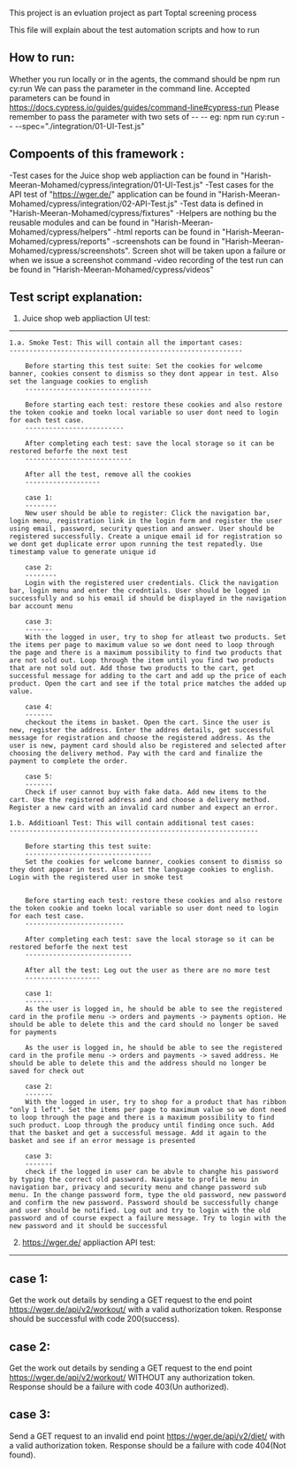 
This project is an evluation project as part Toptal screening process

This file will explain about the test automation scripts and how to run 

How to run:
------------
Whether you run locally or in the agents, the command should be npm run cy:run
We can pass the parameter in the command line. Accepted parameters can be found in https://docs.cypress.io/guides/guides/command-line#cypress-run
Please remember to pass the parameter with two sets of -- --
eg: npm run cy:run -- --spec="./integration/01-UI-Test.js"

Compoents of this framework :
-----------------------------
-Test cases for the Juice shop web appliaction can be found in "Harish-Meeran-Mohamed/cypress/integration/01-UI-Test.js"
-Test cases for the API test of "https://wger.de/" application can be found in "Harish-Meeran-Mohamed/cypress/integration/02-API-Test.js"
-Test data is defined in "Harish-Meeran-Mohamed/cypress/fixtures"
-Helpers are nothing bu the reusable modules and can be found in "Harish-Meeran-Mohamed/cypress/helpers"
-html reports can be found in "Harish-Meeran-Mohamed/cypress/reports"
-screenshots can be found in "Harish-Meeran-Mohamed/cypress/screenshots". Screen shot will be taken upon a failure or when we issue a screenshot command
-video recording of the test run can be found in "Harish-Meeran-Mohamed/cypress/videos"

Test script explanation:
------------------------
1. Juice shop web appliaction UI test:
---------------------------------------
    1.a. Smoke Test: This will contain all the important cases:
    -----------------------------------------------------------

        Before starting this test suite: Set the cookies for welcome banner, cookies consent to dismiss so they dont appear in test. Also set the language cookies to english
        -------------------------------- 

        Before starting each test: restore these cookies and also restore the token cookie and toekn local variable so user dont need to login for each test case.
        -------------------------

        After completing each test: save the local storage so it can be restored beforfe the next test
        ---------------------------

        After all the test, remove all the cookies 
        -------------------

        case 1: 
        --------
        New user should be able to register: Click the navigation bar, login menu, registration link in the login form and register the user using email, password, security question and answer. User should be registered successfully. Create a unique email id for registration so we dont get duplicate error upon running the test repatedly. Use timestamp value to generate unique id

        case 2:
        --------
        Login with the registered user credentials. Click the navigation bar, login menu and enter the credntials. User should be logged in successfully and so his email id should be displayed in the navigation bar account menu

        case 3:
        -------
        With the logged in user, try to shop for atleast two products. Set the items per page to maximum value so we dont need to loop through the page and there is a maximum possibility to find two products that are not sold out. Loop through the item until you find two products that are not sold out. Add those two products to the cart, get successful message for adding to the cart and add up the price of each product. Open the cart and see if the total price matches the added up value.

        case 4:
        -------
        checkout the items in basket. Open the cart. Since the user is new, register the address. Enter the addres details, get successful message for registration and choose the registered address. As the user is new, payment card should also be registered and selected after choosing the delivery method. Pay with the card and finalize the payment to complete the order.

        case 5:
        -------
        Check if user cannot buy with fake data. Add new items to the cart. Use the registered address and and choose a delivery method. Register a new card with an invalid card number and expect an error. 

    1.b. Additioanl Test: This will contain additional test cases:
    ---------------------------------------------------------------

        Before starting this test suite: 
        -------------------------------- 
        Set the cookies for welcome banner, cookies consent to dismiss so they dont appear in test. Also set the language cookies to english. Login with the registered user in smoke test
        

        Before starting each test: restore these cookies and also restore the token cookie and toekn local variable so user dont need to login for each test case.
        -------------------------

        After completing each test: save the local storage so it can be restored beforfe the next test
        ---------------------------

        After all the test: Log out the user as there are no more test 
        -------------------

        case 1: 
        -------
        As the user is logged in, he should be able to see the registered card in the profile menu -> orders and payments -> payments option. He should be able to delete this and the card should no longer be saved for payments
        
        As the user is logged in, he should be able to see the registered card in the profile menu -> orders and payments -> saved address. He should be able to delete this and the address should no longer be saved for check out

        case 2:
        -------
        With the logged in user, try to shop for a product that has ribbon "only 1 left". Set the items per page to maximum value so we dont need to loop through the page and there is a maximum possibility to find such product. Loop through the producy until finding once such. Add that the basket and get a successful message. Add it again to the basket and see if an error message is presented

        case 3:
        -------
        check if the logged in user can be abvle to changhe his password by typing the correct old password. Navigate to profile menu in navigation bar, privacy and security menu and change password sub menu. In the change password form, type the old password, new password and confirm the new password. Password should be successfully change and user should be notified. Log out and try to login with the old password and of course expect a failure message. Try to login with the new password and it should be successful 

2. https://wger.de/ appliaction API test:
------------------------------------------
case 1:
-------
Get the work out details by sending a GET request to the end point https://wger.de/api/v2/workout/ with a valid authorization token. Response should be successful with code 200(success).

case 2:
-------
Get the work out details by sending a GET request to the end point https://wger.de/api/v2/workout/ WITHOUT any authorization token. Response should be a failure with code 403(Un authorized).

case 3:
-------
Send a GET request to an invalid end point https://wger.de/api/v2/diet/ with a valid authorization token. Response should be a failure with code 404(Not found).